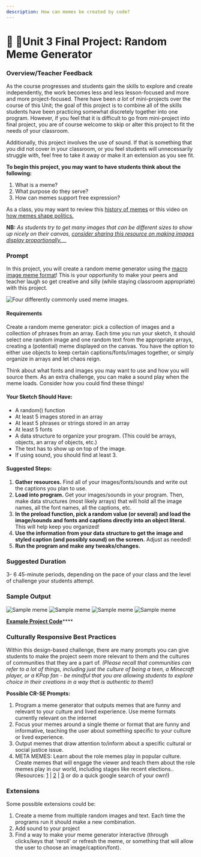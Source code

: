 ```yaml
---
description: How can memes be created by code?
---
```


# 🎨 🎨Unit 3 Final Project: Random Meme Generator

### Overview/Teacher Feedback

As the course progresses and students gain the skills to explore and create independently, the work becomes less and less lesson-focused and more and more project-focused. There have been _a lot_ of mini-projects over the course of this Unit; the goal of this project is to combine all of the skills students have been practicing somewhat discretely together into one program. However, if you feel that it is difficult to go from mini-project into final project, you are of course welcome to skip or alter this project to fit the needs of your classroom.

Additionally, this project involves the use of sound. If that is something that you did not cover in your classroom, or you feel students will unnecessarily struggle with, feel free to take it away or make it an extension as you see fit.

**To begin this project, you may want to have students think about the following:**

1. What is a meme?&#x20;
2. What purpose do they serve?&#x20;
3. How can memes support free expression?

As a class, you may want to review this [history of memes](https://www.nytimes.com/2022/01/26/crosswords/what-is-a-meme.html) or this video on [how memes shape politics.](https://www.youtube.com/watch?v=DazKys0gpHU\&ab\_channel=HuffPost)

**NB:** _As students try to get many images that can be different sizes to show up nicely on their canvas,_ [_consider sharing this resource on making images display proportionally._](https://editor.p5js.org/L05/sketches/o1a4f6XpE)__

### Prompt

In this project, you will create a random meme generator using the [macro image meme format](https://knowyourmeme.com/memes/image-macros)! This is your opportunity to make your peers and teacher laugh so get creative and silly (while staying classroom appropriate) with this project.

![Four differently commonly used meme images.](<.gitbook/assets/Screen Shot 2022-02-11 at 10.24.07 AM.png>)

#### Requirements

Create a random meme generator: pick a collection of images and a collection of phrases from an array. Each time you run your sketch, it should select one random image and one random text from the appropriate arrays, creating a (potential) meme displayed on the canvas. You have the option to either use objects to keep certain captions/fonts/images together, or simply organize in arrays and let chaos reign.

Think about what fonts and images you may want to use and how you will source them. As an extra challenge, you can make a sound play when the meme loads. Consider how you could find these things!

#### Your Sketch Should Have:

* A random() function&#x20;
* At least 5 images stored in an array&#x20;
* At least 5 phrases or strings stored in an array
* At least 5 fonts
* A data structure to organize your program. (This could be arrays, objects, an array of objects, etc.)
* The text has to show up on top of the image.
* If using sound, you should find at least 3.

#### Suggested Steps:

1. **Gather resources.** Find all of your images/fonts/sounds and write out the captions you plan to use.
2. **Load into program.** Get your images/sounds in your program. Then, make data structures (most likely arrays) that will hold all the image names, all the font names, all the captions, etc.
3. **In the preload function, pick a random value (or several) and load the image/sounds and fonts and captions directly into an object literal.** This will help keep you organized!
4. **Use the information from your data structure to get the image and styled caption (and possibly sound) on the screen.** Adjust as needed!
5. **Run the program and make any tweaks/changes.**

### Suggested Duration

3- 6 45-minute periods, depending on the pace of your class and the level of challenge your students attempt.

### Sample Output

![Sample meme](<.gitbook/assets/Screen Shot 2022-05-23 at 2.43.36 PM.png>) ![Sample meme](<.gitbook/assets/Screen Shot 2022-05-23 at 2.43.48 PM.png>) ![Sample meme](<.gitbook/assets/Screen Shot 2022-05-23 at 2.44.01 PM.png>) ![Sample meme](<.gitbook/assets/Screen Shot 2022-05-23 at 2.44.20 PM.png>)

[**Example Project Code**](https://editor.p5js.org/cmorgantywls/sketches/SOCouTm6G)****

### **Culturally Responsive Best Practices**

Within this design-based challenge, there are many prompts you can give students to make the project seem more relevant to them and the cultures of communities that they are a part of. _(Please recall that communities can refer to a lot of things, including just the culture of being a teen, a Minecraft player, or a KPop fan - be mindful that you are allowing students to explore choice in their creations in a way that is authentic to them!)_

**Possible CR-SE Prompts:**

1. Program a meme generator that outputs memes that are funny and relevant to your culture and lived experience. Use meme formats currently relevant on the internet
2. Focus your memes around a single theme or format that are funny and informative, teaching the user about something specific to your culture or lived experience.
3. Output memes that draw attention to/inform about a specific cultural or social justice issue.
4. META MEMES: Learn about the role memes play in popular culture. Create memes that will engage the viewer and teach them about the role memes play in our world, including stages like recent elections.. (Resources: [1](https://yp.scmp.com/news/features/article/107044/why-do-memes-matter-look-good-dank-and-viral) | [2](https://academic.oup.com/jcmc/article/18/3/362/4067545) | [3](https://www.theguardian.com/us-news/2016/nov/04/political-memes-2016-election-hillary-clinton-donald-trump) or do a quick google search of your own!)

### **Extensions**

Some possible extensions could be:

1. Create a meme from multiple random images and text. Each time the programs run it should make a new combination.
2. Add sound to your project
3. Find a way to make your meme generator interactive (through clicks/keys that 'reroll' or refresh the meme, or something that will allow the user to choose an image/caption/font).
